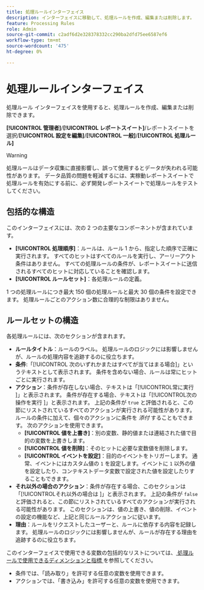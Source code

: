 ```yaml
---
title: 処理ルールインターフェイス
description: インターフェイスに移動して、処理ルールを作成、編集または削除します。
feature: Processing Rules
role: Admin
source-git-commit: c2adf6d2e328378332cc290ba2dfd75ee6587ef6
workflow-type: tm+mt
source-wordcount: '475'
ht-degree: 0%

---
```


# 処理ルールインターフェイス

処理ルール インターフェイスを使用すると、処理ルールを作成、編集または削除できます。

**[!UICONTROL 管理者]**/**[!UICONTROL レポートスイート]**/レポートスイートを選択/**[!UICONTROL 設定を編集]**/**[!UICONTROL 一般]**/**[!UICONTROL 処理ルール]**

>[!WARNING]
>
>処理ルールはデータ収集に直接影響し、誤って使用するとデータが失われる可能性があります。 データ品質の問題を軽減するには、実稼動レポートスイートで処理ルールを有効にする前に、必ず開発レポートスイートで処理ルールをテストしてください。

## 包括的な構造

このインターフェイスには、次の 2 つの主要なコンポーネントが含まれています。

* **[!UICONTROL 処理順序]**：ルールは、ルール 1 から、指定した順序で正確に実行されます。 すべてのヒットはすべてのルールを実行し、アーリーアウト条件はありません。 すべての処理ルールの条件が、レポートスイートに送信されるすべてのヒットに対応していることを確認します。
* **[!UICONTROL ルールセット]**：各処理ルールの定義。

1 つの処理ルールにつき最大 150 個の処理ルールと最大 30 個の条件を設定できます。 処理ルールごとのアクション数に合理的な制限はありません。

## ルールセットの構造

各処理ルールには、次のセクションが含まれます。

* **ルールタイトル**：ルールのラベル。 処理ルールのロジックには影響しませんが、ルールの処理内容を追跡するのに役立ちます。
* **条件**:「[!UICONTROL &#x200B; 次のいずれかまたはすべてが当てはまる場合 &#x200B;]」というテキストとして表示されます。 条件を含めない場合、ルールは常にヒットごとに実行されます。
* **アクション**：条件が存在しない場合、テキストは「[!UICONTROL &#x200B; 常に実行 &#x200B;]」と表示されます。 条件が存在する場合、テキストは「[!UICONTROL &#x200B; 次の操作を実行 &#x200B;]」と表示されます。 上記の条件が `true` と評価されると、この節にリストされているすべてのアクションが実行される可能性があります。 ルールの条件に加えて、個々のアクションに条件を _添付_ することもできます。 次のアクションを使用できます。
   * **[!UICONTROL 値を上書き]**：別の変数、静的値または連結された値で目的の変数を上書きします。
   * **[!UICONTROL 値を削除]**：そのヒットに必要な変数値を削除します。
   * **[!UICONTROL イベントを設定]**：目的のイベントをトリガーします。 通常、イベントにはカスタム値の `1` を設定します。イベントに `1` 以外の値を設定したり、コンテキストデータ変数で設定された値を設定したりすることもできます。
* **それ以外の場合のアクション**：条件が存在する場合、このセクションは「[!UICONTROL &#x200B; それ以外の場合は &#x200B;]」と表示されます。 上記の条件が `false` と評価されると、この節にリストされているすべてのアクションが実行される可能性があります。 このセクションは、値の上書き、値の削除、イベントの設定の機能など、上記と同じルールアクションに従います。
* **理由**：ルールをリクエストしたユーザーと、ルールに依存する内容を記録します。 処理ルールのロジックには影響しませんが、ルールが存在する理由を追跡するのに役立ちます。

このインターフェイスで使用できる変数の包括的なリストについては、[ 処理ルールで使用できるディメンションと指標 ](pr-variables.md) を参照してください。

* 条件では、「読み取り」を許可する任意の変数を使用できます。
* アクションでは、「書き込み」を許可する任意の変数を使用できます。
